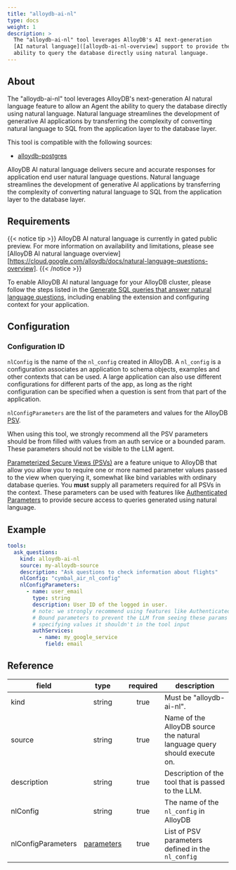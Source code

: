 ```yaml
---
title: "alloydb-ai-nl"
type: docs
weight: 1
description: > 
  The "alloydb-ai-nl" tool leverages AlloyDB's AI next-generation 
  [AI natural language]([alloydb-ai-nl-overview] support to provide the 
  ability to query the database directly using natural language.
---
```


## About

The "alloydb-ai-nl" tool leverages AlloyDB's next-generation AI natural 
language feature to allow an Agent the ability to query the database directly 
using natural language. Natural language streamlines the development of 
generative AI applications by transferring the complexity of converting 
natural language to SQL from the application layer to the database layer. 

This tool is compatible with the following sources:
- [alloydb-postgres](../sources/alloydb-pg.md)

AlloyDB AI natural language delivers secure and accurate responses for 
application end user natural language questions. Natural language streamlines 
the development of generative AI applications by transferring the complexity 
of converting natural language to SQL from the application layer to the 
database layer.

## Requirements
{{< notice tip >}}
AlloyDB AI natural language is currently in gated public preview. For more 
information on availability and limitations, please see 
[AlloyDB AI natural language overview][https://cloud.google.com/alloydb/docs/natural-language-questions-overview].
{{< /notice >}}

To enable AlloyDB AI natural language for your AlloyDB cluster, please follow 
the steps listed in the [Generate SQL queries that answer natural language questions][alloydb-ai-gen-nl], including enabling the extension and configuring context for your application.

[alloydb-ai-gen-nl]: https://cloud.google.com/alloydb/docs/alloydb/docs/ai/generate-queries-natural-language


## Configuration
### Configuration ID
`nlConfig` is the name of the `nl_config` created in AlloyDB. A `nl_config` 
is a configuration associates an application to schema objects, examples and 
other contexts that can be used. A large application can also use different 
configurations for different parts of the app, as long as the right 
configuration can be specified when a question is sent from that part of 
the application.


`nlConfigParameters` are the list of the parameters and values for the AlloyDB 
[PSV][alloydb-psv].

When using this tool, we strongly recommend all the PSV parameters should be 
from filled with values from an auth service or a bounded param. These 
parameters should not be visible to the LLM agent.

[Parameterized Secure Views (PSVs)][alloydb-psv] 
are a feature unique to AlloyDB that allow you allow you to require one or 
more named parameter values passed to the view when querying it, somewhat 
like bind variables with ordinary database queries. You **must** supply 
all parameters required for all PSVs in the context. These parameters can be 
used with features like [Authenticated Parameters](../tools/#array-parameters) 
to provide secure access to queries generated using natural language.

[alloydb-psv]: https://cloud.google.com/alloydb/docs/ai/use-psvs#parameterized_secure_views

## Example

```yaml
tools:
  ask_questions:
    kind: alloydb-ai-nl
    source: my-alloydb-source
    description: "Ask questions to check information about flights"
    nlConfig: "cymbal_air_nl_config"
    nlConfigParameters:
      - name: user_email
        type: string
        description: User ID of the logged in user.
        # note: we strongly recommend using features like Authenticated or 
        # Bound parameters to prevent the LLM from seeing these params and 
        # specifying values it shouldn't in the tool input
        authServices:
          - name: my_google_service
            field: email
```

## Reference

| **field**   |                  **type**                  | **required** | **description**                                                                                  |
|-------------|:------------------------------------------:|:------------:|--------------------------------------------------------------------------------------------------|
| kind        |                   string                   |     true     | Must be "alloydb-ai-nl".                                                                          |
| source      |                   string                   |     true     | Name of the AlloyDB source the natural language query should execute on.                         |
| description |                   string                   |     true     | Description of the tool that is passed to the LLM.                                               |
| nlConfig    |                   string                   |     true     | The name of the  `nl_config` in AlloyDB        |
| nlConfigParameters  | [parameters](_index#specifying-parameters) |    true     | List of PSV parameters defined in the `nl_config`  |
